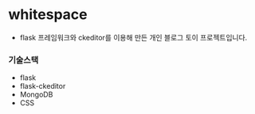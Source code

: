 # whitespace
       
  * flask 프레임워크와 ckeditor를 이용해 만든 개인 블로그 토이 프로젝트입니다.
    
    
### 기술스택

  * flask
  * flask-ckeditor
  * MongoDB
  * CSS
